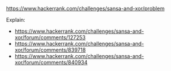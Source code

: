 https://www.hackerrank.com/challenges/sansa-and-xor/problem

Explain:
- https://www.hackerrank.com/challenges/sansa-and-xor/forum/comments/127253
- https://www.hackerrank.com/challenges/sansa-and-xor/forum/comments/839718
- https://www.hackerrank.com/challenges/sansa-and-xor/forum/comments/840934

